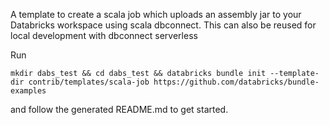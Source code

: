 A template to create a scala job which uploads an assembly jar to your Databricks workspace using scala dbconnect. This can also be reused for local development with dbconnect serverless

Run 
```
mkdir dabs_test && cd dabs_test && databricks bundle init --template-dir contrib/templates/scala-job https://github.com/databricks/bundle-examples
```

and follow the generated README.md to get started.